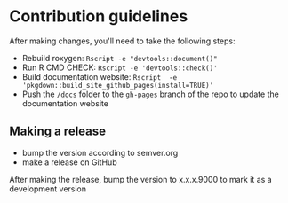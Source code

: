 # Contribution guidelines

After making changes, you'll need to take the following steps:

-   Rebuild roxygen: `Rscript -e "devtools::document()"`
-   Run R CMD CHECK: `Rscript -e 'devtools::check()'`
-   Build documentation website: `Rscript  -e 'pkgdown::build_site_github_pages(install=TRUE)'`
-   Push the `/docs` folder to the `gh-pages` branch of the repo to update the documentation website

## Making a release

-   bump the version according to semver.org
-   make a release on GitHub

After making the release, bump the version to x.x.x.9000 to mark it as a development version
